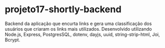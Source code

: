 # projeto17-shortly-backend
Backend da aplicação que encurta links e gera uma classificação dos usuários que criaram os links mais utilizados. Desenvolvido utilizando Node.js, Express, PostgresSQL, dotenv, dayjs, uuid, string-strip-html, Joi, Bcrypt.
